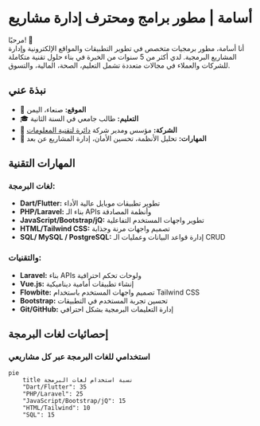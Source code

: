 # أسامة | مطور برامج ومحترف إدارة مشاريع

مرحبًا! 👋  
أنا أسامة، مطور برمجيات متخصص في تطوير التطبيقات والمواقع الإلكترونية وإدارة المشاريع البرمجية. لدي أكثر من 5 سنوات من الخبرة في بناء حلول تقنية متكاملة للشركات والعملاء في مجالات متعددة تشمل التعليم، الصحة، المالية، والتسوق.

## نبذة عني
- 📍 **الموقع:** صنعاء، اليمن
- 🎓 **التعليم:** طالب جامعي في السنة الثانية
- 🌱 **الشركة:** مؤسس ومدير شركة [دائرة لتقنية المعلومات](#)  
- 🧠 **المهارات:** تحليل الأنظمة، تحسين الأمان، إدارة المشاريع عن بعد

## المهارات التقنية

### لغات البرمجة:
- **Dart/Flutter:** تطوير تطبيقات موبايل عالية الأداء
- **PHP/Laravel:** بناء الـ APIs وأنظمة المصادقة
- **JavaScript/Bootstrap/jQ:** تطوير واجهات المستخدم التفاعلية
- **HTML/Tailwind CSS:** تصميم واجهات مرنة وجذابة
- **SQL/ MySQL / PostgreSQL:** إدارة قواعد البيانات وعمليات الـ CRUD

###  والتقنيات:
- **Laravel:** بناء APIs ولوحات تحكم احترافية
- **Vue.js:** إنشاء تطبيقات أمامية ديناميكية
- **Flowbite:** تصميم واجهات المستخدم باستخدام Tailwind CSS
- **Bootstrap:** تحسين تجربة المستخدم في التطبيقات
- **Git/GitHub:** إدارة التعليمات البرمجية بشكل احترافي

## إحصائيات لغات البرمجة

### استخدامي للغات البرمجة عبر كل مشاريعي

```mermaid
pie
    title نسبة استخدام لغات البرمجة
    "Dart/Flutter": 35
    "PHP/Laravel": 25
    "JavaScript/Bootstrap/jQ": 15
    "HTML/Tailwind": 10
    "SQL": 15
